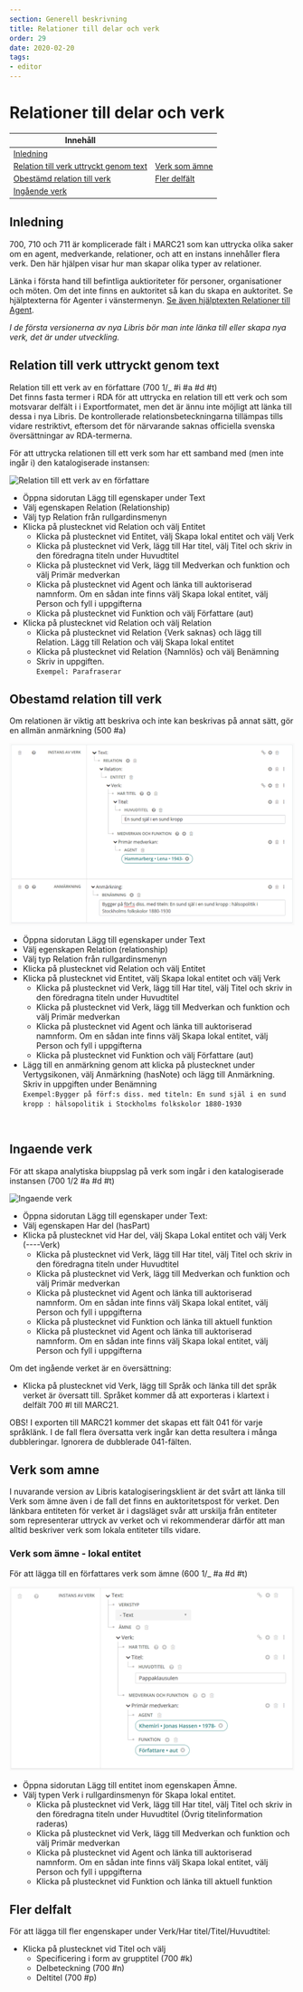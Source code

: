 ```yaml
---
section: Generell beskrivning
title: Relationer till delar och verk
order: 29
date: 2020-02-20
tags:
- editor
---
```


# Relationer till delar och verk 

| Innehåll | |
| ------ | ------ |
| [Inledning](#inledning) |  |
| [Relation till verk uttryckt genom text](#relation-till-verk-uttryckt-genom-text) | [Verk som ämne](#verk-som-amne) | 
| [Obestämd relation till verk](#obestamd-relation-till-verk) | [Fler delfält](#fler-delfalt) | 
| [Ingående verk](#ingaende-verk) | |

## Inledning
700, 710 och 711 är komplicerade fält i MARC21 som kan uttrycka olika saker om en agent, medverkande, relationer, och att en instans innehåller flera verk. Den här hjälpen visar hur man skapar olika typer av relationer. 

Länka i första hand till befintliga auktioriteter för personer, organisationer och möten. Om det inte finns en auktoritet så kan du skapa en auktoritet. Se hjälptexterna för Agenter i vänstermenyn. [Se även hjälptexten Relationer till Agent](https://libris.kb.se/katalogisering/help/workflow-agent-org-instance).

*I de första versionerna av nya Libris bör man inte länka till eller skapa nya verk, det är under utveckling.*


## Relation till verk uttryckt genom text 
Relation till ett verk av en författare (700 1/_ #i #a #d #t)
<br/>
Det finns fasta termer i RDA för att uttrycka en relation till ett verk och som motsvarar delfält i i Exportformatet, men det är ännu inte möjligt att länka till dessa i nya Libris. De kontrollerade relationsbeteckningarna tillämpas tills vidare restriktivt, eftersom det för närvarande saknas officiella svenska översättningar av RDA-termerna.

För att uttrycka relationen till ett verk som har ett samband med (men inte ingår i) den katalogiserade instansen:

![Relation till ett verk av en författare](Relationverkauth.png) 

* Öppna sidorutan Lägg till egenskaper under Text 
* Välj egenskapen Relation (Relationship)
* Välj typ Relation från rullgardinsmenyn
* Klicka på plustecknet vid Relation och välj Entitet
  * Klicka på plustecknet vid Entitet, välj Skapa lokal entitet och välj Verk
  * Klicka på plustecknet vid Verk, lägg till Har titel, välj Titel och skriv in den föredragna titeln under Huvudtitel
  * Klicka på plustecknet vid Verk, lägg till Medverkan och funktion och välj Primär medverkan
  * Klicka på plustecknet vid Agent och länka till auktoriserad namnform. Om en sådan inte finns välj Skapa lokal entitet, välj Person och fyll i uppgifterna
  * Klicka på plustecknet vid Funktion och välj Författare (aut)
* Klicka på plustecknet vid Relation och välj Relation
  * Klicka på plustecknet vid Relation {Verk saknas} och lägg till Relation. Lägg till Relation och välj Skapa lokal entitet
  * Klicka på plustecknet vid Relation {Namnlös} och välj Benämning
  * Skriv in uppgiften. 
  <br/>```Exempel: Parafraserar``` 

## Obestamd relation till verk 
Om relationen är viktig att beskriva och inte kan beskrivas på annat sätt, gör en allmän anmärkning (500 #a)


![Obestämd relation till ett verk](Obestrelationverk.png) 

* Öppna sidorutan Lägg till egenskaper under Text 
* Välj egenskapen Relation (relationship)
* Välj typ Relation från rullgardinsmenyn
* Klicka på plustecknet vid Relation och välj Entitet
* Klicka på plustecknet vid Entitet, välj Skapa lokal entitet och välj Verk
  * Klicka på plustecknet vid Verk, lägg till Har titel, välj Titel och skriv in den föredragna titeln under Huvudtitel
  * Klicka på plustecknet vid Verk, lägg till Medverkan och funktion och välj Primär medverkan
  * Klicka på plustecknet vid Agent och länka till auktoriserad namnform. Om en sådan inte finns välj Skapa lokal entitet, välj Person och fyll i uppgifterna
  * Klicka på plustecknet vid Funktion och välj Författare (aut)
* Lägg till en anmärkning genom att klicka på plustecknet under Vertygsikonen, välj Anmärkning (hasNote) och lägg till Anmärkning. Skriv in uppgiften under Benämning 
<br/>```Exempel:Bygger på förf:s diss. med titeln: En sund själ i en sund kropp : hälsopolitik i Stockholms folkskolor 1880-1930```

 <br/>
 
## Ingaende verk
För att skapa analytiska biuppslag på verk som ingår i den katalogiserade instansen (700 1/2 #a #d #t) 

![Ingaende verk](Ingaendeverk_sprak.png) 
* Öppna sidorutan Lägg till egenskaper under Text:
* Välj egenskapen Har del (hasPart)
* Klicka på plustecknet vid Har del, välj Skapa Lokal entitet och välj Verk  (----Verk)
  * Klicka på plustecknet vid Verk, lägg till Har titel, välj Titel och skriv in den föredragna titeln under Huvudtitel
  * Klicka på plustecknet vid Verk, lägg till Medverkan och funktion och välj Primär medverkan
  * Klicka på plustecknet vid Agent och länka till auktoriserad namnform. Om en sådan inte finns välj Skapa lokal entitet, välj Person och fyll i uppgifterna
  * Klicka på plustecknet vid Funktion och länka till aktuell funktion
  * Klicka på plustecknet vid Agent och länka till auktoriserad namnform. Om en sådan inte finns välj Skapa lokal entitet, välj Person och fyll i uppgifterna 

Om det ingående verket är en översättning:
* Klicka på plustecknet vid Verk, lägg till Språk och länka till det språk verket är översatt till. Språket kommer då att exporteras i klartext i delfält 700 #l till MARC21. 

OBS! I exporten till MARC21 kommer det skapas ett fält 041 för varje språklänk. I de fall flera översatta verk ingår kan detta resultera i många dubbleringar. Ignorera de dubblerade 041-fälten. 

## Verk som amne 

I nuvarande version av Libris katalogiseringsklient är det svårt att länka till Verk som ämne även i de fall det finns en auktoritetspost för verket. Den länkbara entiteten för verket är i dagsläget svår att urskilja från entiteter som representerar uttryck av verket och vi rekommenderar därför att man alltid beskriver verk som lokala entiteter tills vidare. 

### Verk som ämne - lokal entitet 

För att lägga till en författares verk som ämne (600 1/_ #a #d #t)

![Relation till verk av en författare som ämne](Relationverkauthsubj_NY.png)

* Öppna sidorutan Lägg till entitet inom egenskapen Ämne.
* Välj typen Verk i rullgardinsmenyn för Skapa lokal entitet.
  * Klicka på plustecknet vid Verk, lägg till Har titel, välj Titel och skriv in den föredragna titeln under Huvudtitel (Övrig titelinformation raderas)
  * Klicka på plustecknet vid Verk, lägg till Medverkan och funktion och välj Primär medverkan
  * Klicka på plustecknet vid Agent och länka till auktoriserad namnform. Om en sådan inte finns välj Skapa lokal entitet, välj Person och fyll i uppgifterna
  * Klicka på plustecknet vid Funktion och länka till aktuell funktion
    
##  Fler delfalt
För att lägga till fler engenskaper under Verk/Har titel/Titel/Huvudtitel:
* Klicka på plustecknet vid Titel och välj
  * Specificering i form av grupptitel (700 #k)
  * Delbeteckning (700 #n)
  * Deltitel (700 #p)
